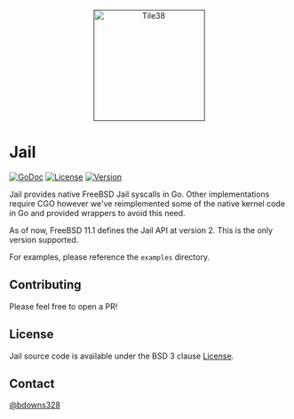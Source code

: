 <p align="center">
  <a href=""><img 
    src="https://www.debarbora.com/wp-content/uploads/2017/05/freebsd_jail.png" 
    width="200" height="200" border="0" alt="Tile38"></a>
</p>

# Jail

<p align="left">
  <a href="https://godoc.org/github.com/briandowns/jail"><img src="https://godoc.org/github.com/briandowns/jail?status.svg" alt="GoDoc"></a>
  <a href="https://opensource.org/licenses/BSD-3-Clause"><img src="https://img.shields.io/badge/License-BSD%203--Clause-orange.svg?" alt="License"></a>
  <a href="https://github.com/briandowns/jail/releases"><img src="https://img.shields.io/badge/version-0.1.0-green.svg?" alt="Version"></a>
</p>

Jail provides native FreeBSD Jail syscalls in Go.  Other implementations require CGO however we've reimplemented some of the native kernel code in Go and provided wrappers to avoid this need.

As of now, FreeBSD 11.1 defines the Jail API at version 2. This is the only version supported.

For examples, please reference the `examples` directory.

## Contributing

Please feel free to open a PR!

## License

Jail source code is available under the BSD 3 clause [License](/LICENSE).

## Contact

[@bdowns328](http://twitter.com/bdowns328)

